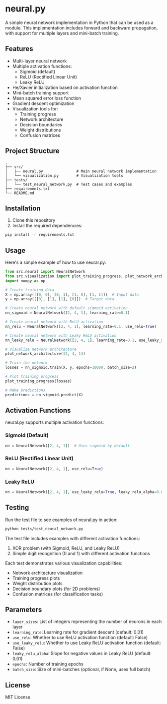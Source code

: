 # neural.py

A simple neural network implementation in Python that can be used as a module. This implementation includes forward and backward propagation, with support for multiple layers and mini-batch training.

## Features

- Multi-layer neural network
- Multiple activation functions:
  - Sigmoid (default)
  - ReLU (Rectified Linear Unit)
  - Leaky ReLU
- He/Xavier initialization based on activation function
- Mini-batch training support
- Mean squared error loss function
- Gradient descent optimization
- Visualization tools for:
  - Training progress
  - Network architecture
  - Decision boundaries
  - Weight distributions
  - Confusion matrices

## Project Structure

```
.
├── src/
│   ├── neural.py               # Main neural network implementation
│   └── visualization.py        # Visualization tools
├── tests/
│   └── test_neural_network.py  # Test cases and examples
├── requirements.txt
└── README.md
```

## Installation

1. Clone this repository
2. Install the required dependencies:
```bash
pip install -r requirements.txt
```

## Usage

Here's a simple example of how to use neural.py:

```python
from src.neural import NeuralNetwork
from src.visualization import plot_training_progress, plot_network_architecture
import numpy as np

# Create training data
X = np.array([[0, 0], [0, 1], [1, 0], [1, 1]])  # Input data
y = np.array([[0], [1], [1], [0]])  # Target data

# Create neural network with default sigmoid activation
nn_sigmoid = NeuralNetwork([2, 4, 1], learning_rate=0.1)

# Create neural network with ReLU activation
nn_relu = NeuralNetwork([2, 4, 1], learning_rate=0.1, use_relu=True)

# Create neural network with Leaky ReLU activation
nn_leaky_relu = NeuralNetwork([2, 4, 1], learning_rate=0.1, use_leaky_relu=True, leaky_relu_alpha=0.01)

# Visualize network architecture
plot_network_architecture([2, 4, 1])

# Train the network
losses = nn_sigmoid.train(X, y, epochs=10000, batch_size=2)

# Plot training progress
plot_training_progress(losses)

# Make predictions
predictions = nn_sigmoid.predict(X)
```

## Activation Functions

neural.py supports multiple activation functions:

### Sigmoid (Default)
```python
nn = NeuralNetwork([2, 4, 1])  # Uses sigmoid by default
```

### ReLU (Rectified Linear Unit)
```python
nn = NeuralNetwork([2, 4, 1], use_relu=True)
```

### Leaky ReLU
```python
nn = NeuralNetwork([2, 4, 1], use_leaky_relu=True, leaky_relu_alpha=0.01)
```

## Testing

Run the test file to see examples of neural.py in action:

```bash
python tests/test_neural_network.py
```

The test file includes examples with different activation functions:
1. XOR problem (with Sigmoid, ReLU, and Leaky ReLU)
2. Simple digit recognition (0 and 1) with different activation functions

Each test demonstrates various visualization capabilities:
- Network architecture visualization
- Training progress plots
- Weight distribution plots
- Decision boundary plots (for 2D problems)
- Confusion matrices (for classification tasks)

## Parameters

- `layer_sizes`: List of integers representing the number of neurons in each layer
- `learning_rate`: Learning rate for gradient descent (default: 0.01)
- `use_relu`: Whether to use ReLU activation function (default: False)
- `use_leaky_relu`: Whether to use Leaky ReLU activation function (default: False)
- `leaky_relu_alpha`: Slope for negative values in Leaky ReLU (default: 0.01)
- `epochs`: Number of training epochs
- `batch_size`: Size of mini-batches (optional, if None, uses full batch)

## License

MIT License 